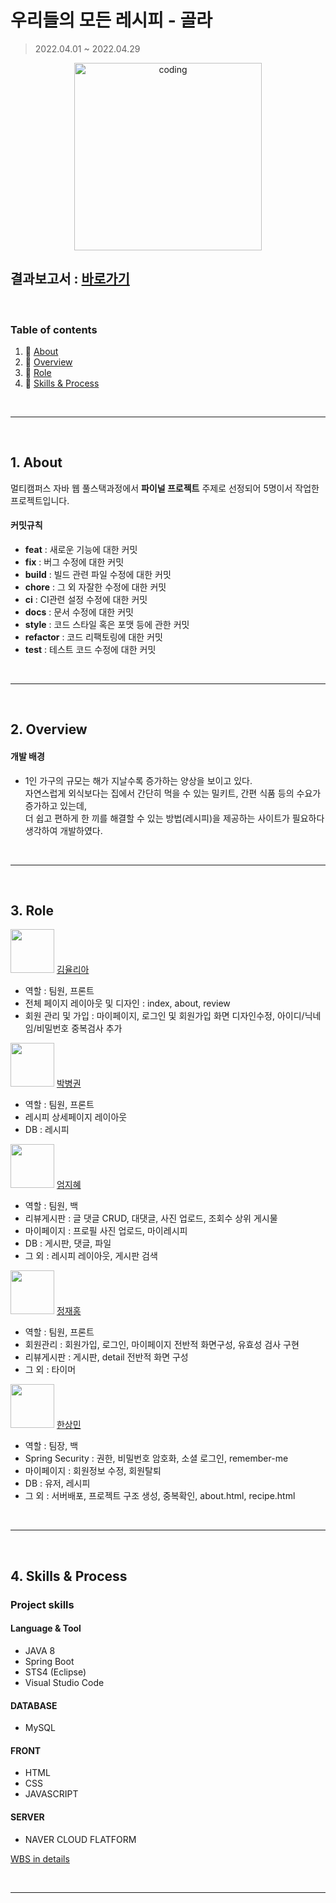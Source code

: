 # 우리들의 모든 레시피 - 골라

> 2022.04.01 ~ 2022.04.29

<p align="center">
  <img src="https://user-images.githubusercontent.com/66001046/165883371-d2378c95-be65-451e-86b7-fbff7d6bc395.jpg" alt="coding" width="300px" />
</p>

## 결과보고서 : [바로가기](https://drive.google.com/file/d/1-5RUA6CJAL1iBL6NwASkwj_fSabBwaUA/view?usp=sharing)

​	


### Table of contents 

1. :scroll: [About](#idx1)
2. :open_file_folder: [Overview](#idx2)
3. :game_die: [Role](#idx3)
4. :mag_right: [Skills & Process](#idx4)

​	

---

​	
<a id="idx1"></a>
## 1. About

멀티캠퍼스 자바 웹 풀스택과정에서 **파이널 프로젝트** 주제로 선정되어 5명이서 작업한 프로젝트입니다.
​	

#### 커밋규칙

- **feat** : 새로운 기능에 대한 커밋
- **fix** : 버그 수정에 대한 커밋
- **build** : 빌드 관련 파일 수정에 대한 커밋
- **chore** : 그 외 자잘한 수정에 대한 커밋
- **ci** : CI관련 설정 수정에 대한 커밋
- **docs** : 문서 수정에 대한 커밋
- **style** : 코드 스타일 혹은 포맷 등에 관한 커밋
- **refactor** :  코드 리팩토링에 대한 커밋
- **test** : 테스트 코드 수정에 대한 커밋

​	

---

​	
<a id="idx2"></a>
## 2. Overview

#### 개발 배경

- 1인 가구의 규모는 해가 지날수록 증가하는 양상을 보이고 있다.<br>
자연스럽게 외식보다는 집에서 간단히 먹을 수 있는 밀키트, 간편 식품 등의 수요가 증가하고 있는데,<br>
더 쉽고 편하게 한 끼를 해결할 수 있는 방법(레시피)을 제공하는 사이트가 필요하다 생각하여 개발하였다.

​	

---

​	
<a id="idx3"></a>
## 3. Role

<img src="https://github.com/yuuulya.png" width="70" height="70"/> [김율리아](https://github.com/yuuulya) 

- 역할 : 팀원, 프론트
- 전체 페이지 레이아웃 및 디자인 : index, about, review
- 회원 관리 및 가입 : 마이페이지, 로그인 및 회원가입 화면 디자인수정, 아이디/닉네임/비밀번호 중복검사 추가


<img src="https://github.com/martin1341.png" width="70" height="70"/> [박병권](https://github.com/martin1341)

- 역할 : 팀원, 프론트
- 레시피 상세페이지 레이아웃
- DB : 레시피


<img src="https://github.com/jihye-12.png" width="70" height="70"/> [엄지혜](https://github.com/jihye-12)

- 역할 : 팀원, 백
- 리뷰게시판 : 글 댓글 CRUD, 대댓글, 사진 업로드, 조회수 상위 게시물
- 마이페이지 : 프로필 사진 업로드, 마이레시피
- DB : 게시판, 댓글, 파일
- 그 외 : 레시피 레이아웃, 게시판 검색

<img src="https://github.com/bohongu.png" width="70" height="70"/> [정재홍](https://github.com/bohongu) 

- 역할 : 팀원, 프론트
- 회원관리 : 회원가입, 로그인, 마이페이지 전반적 화면구성, 유효성 검사 구현
- 리뷰게시판 : 게시판, detail 전반적 화면 구성
- 그 외 : 타이머

<img src="https://github.com/tkdalsgks.png" width="70" height="70"/> [한상민](https://github.com/tkdalsgks) 

- 역할 : 팀장, 백
- Spring Security : 권한, 비밀번호 암호화, 소셜 로그인, remember-me
- 마이페이지 : 회원정보 수정, 회원탈퇴
- DB : 유저, 레시피
- 그 외 : 서버배포, 프로젝트 구조 생성, 중복확인, about.html, recipe.html

​	

---

​	
<a id="idx4"></a>
## 4. Skills & Process

### Project skills 

#### Language & Tool

- JAVA 8
- Spring Boot
- STS4 (Eclipse)
- Visual Studio Code

#### DATABASE

- MySQL

#### FRONT

- HTML
- CSS
- JAVASCRIPT

#### SERVER

- NAVER CLOUD FLATFORM


[WBS in details](https://drive.google.com/file/d/1dXG8hgkojBOMTpra04fAqgpJq1lW5iKv/view) 

​	

---

​	




